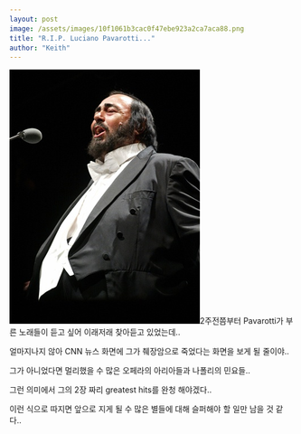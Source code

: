 ```yaml
---
layout: post
image: /assets/images/10f1061b3cac0f47ebe923a2ca7aca88.png
title: "R.I.P. Luciano Pavarotti..."
author: "Keith"
---
```


![image](/assets/images/10f1061b3cac0f47ebe923a2ca7aca88.png)2주전쯤부터 Pavarotti가 부른 노래들이 듣고 싶어 이래저래 찾아듣고 있었는데..

얼마지나지 않아 CNN 뉴스 화면에 그가 췌장암으로 죽었다는 화면을 보게 될 줄이야..

그가 아니었다면 멀리했을 수 많은 오페라의 아리아들과 나폴리의 민요들..

그런 의미에서 그의 2장 짜리 greatest hits를 완청 해야겠다..

이런 식으로 따지면 앞으로 지게 될 수 많은 별들에 대해 슬퍼해야 할 일만 남을 것 같다..




